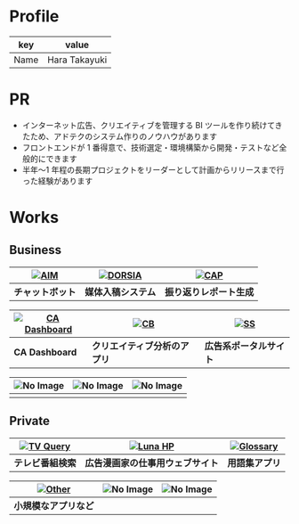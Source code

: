 # Profile

| key  | value         |
| ---- | ------------- |
| Name | Hara Takayuki |

# PR

- インターネット広告、クリエイティブを管理する BI ツールを作り続けてきたため、アドテクのシステム作りのノウハウがあります
- フロントエンドが 1 番得意で、技術選定・環境構築から開発・テストなど全般的にできます
- 半年〜1 年程の長期プロジェクトをリーダーとして計画からリリースまで行った経験があります

# Works

## Business

| [![AIM](/works/private.png 'チャットボット')](/aim/) | [![DORSIA](/works/private.png '媒体入稿システム')](/dorsia/) | [![CAP](/works/private.png '振り返りレポート生成')](/cap/) |
| ---------------------------------------------------- | ------------------------------------------------------------ | ---------------------------------------------------------- |
| **チャットボット**                                   | **媒体入稿システム**                                         | **振り返りレポート生成**                                   |

| [![CA Dashboard](/works/ca-dashboard.png 'CA Dashboard')](/cabi/) | [![CB](/works/private.png 'クリエイティブ分析のアプリ')](/cb/) | [![SS](/works/private.png '広告系ポータルサイト')](/ss/) |
| ----------------------------------------------------------------- | -------------------------------------------------------------- | -------------------------------------------------------- |
| **CA Dashboard**                                                  | **クリエイティブ分析のアプリ**                                 | **広告系ポータルサイト**                                 |

| ![No Image](/works/no-image.png 'No Image') | ![No Image](/works/no-image.png 'No Image') | ![No Image](/works/no-image.png 'No Image') |
| ------------------------------------------- | ------------------------------------------- | ------------------------------------------- |
|                                             |                                             |                                             |

## Private

| [![TV Query](/works/tvquery.png 'テレビ番組検索')](/tvquery/) | [![Luna HP](/works/luna-hp.png '広告漫画家の仕事用ウェブサイト')](/luna-hp/) | [![Glossary](/works/glossary.png '用語集アプリ')](/glossary/) |
| ------------------------------------------------------------- | ---------------------------------------------------------------------------- | ------------------------------------------------------------- |
| **テレビ番組検索**                                            | **広告漫画家の仕事用ウェブサイト**                                           | **用語集アプリ**                                              |

| [![Other](/works/other.png '小規模なアプリなど')](/other/) | ![No Image](/works/no-image.png 'No Image') | ![No Image](/works/no-image.png 'No Image') |
| ---------------------------------------------------------- | ------------------------------------------- | ------------------------------------------- |
| **小規模なアプリなど**                                     |                                             |                                             |

